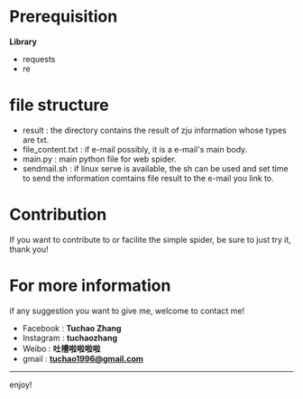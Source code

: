 # Prerequisition

**Library**

- requests
- re

# file structure

- result : the directory contains the result of zju information whose types are txt.
- file_content.txt : if e-mail possibly, it is a e-mail's main body.
- main.py : main python file for web spider.
- sendmail.sh : if linux serve is available, the sh can be used and set time to send the information comtains file result to the e-mail you link to.

# Contribution

If you want to contribute to or facilite the simple spider, be sure to just try it, thank you!

# For more information

if any suggestion you want to give me, welcome to contact me!

- Facebook : **Tuchao Zhang**
- Instagram : **tuchaozhang**
- Weibo : **吐槽啦啦啦啦**
- gmail : **tuchao1996@gmail.com**
---------

enjoy!
